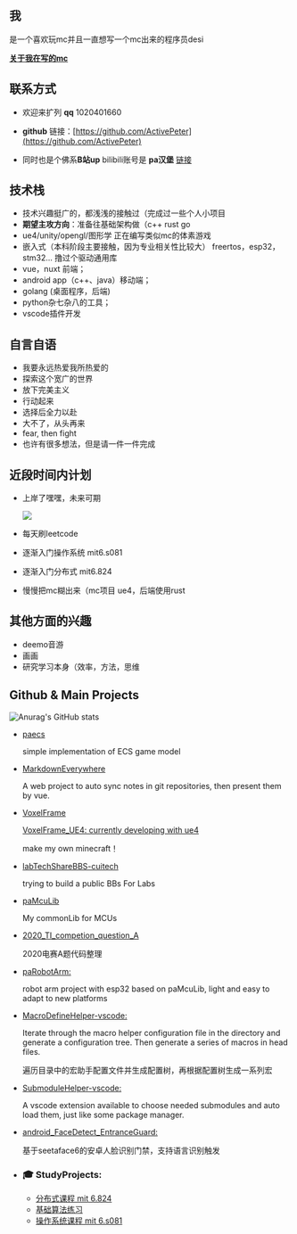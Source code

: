 ## 我

是一个喜欢玩mc并且一直想写一个mc出来的程序员desi

**[关于我在写的mc](https://github.com/ActivePeter/VoxelFrame_UE4)**

## 联系方式

- 欢迎来扩列 **qq** 1020401660

- **github** 链接：[https://github.com/ActivePeter](https://github.com/ActivePeter)

- 同时也是个佛系**B站up**   bilibili账号是 **pa汉堡**  [链接][1]

## 技术栈

- 技术兴趣挺广的，都浅浅的接触过（完成过一些个人小项目
- **期望主攻方向**：准备往基础架构做（c++ rust go
- ue4/unity/opengl/图形学 正在编写类似mc的体素游戏
- 嵌入式（本科阶段主要接触，因为专业相关性比较大） freertos，esp32，stm32... 撸过个驱动通用库
- vue，nuxt 前端；
- android app（c++、java）移动端；
- golang (桌面程序，后端)
- python杂七杂八的工具；
- vscode插件开发

## 自言自语

- 我要永远热爱我所热爱的
- 探索这个宽广的世界
- 放下完美主义
- 行动起来  
- 选择后全力以赴
- 大不了，从头再来
- fear, then fight
- 也许有很多想法，但是请一件一件完成

## 近段时间内计划

- 上岸了嘿嘿，未来可期

  ![](https://hanbaoaaa.xyz/tuchuang/images/2021/07/28/QQ20210728222408.gif)

- 每天刷leetcode

- 逐渐入门操作系统 mit6.s081

- 逐渐入门分布式 mit6.824

- 慢慢把mc糊出来（mc项目 ue4，后端使用rust

## 其他方面的兴趣

- deemo音游
- 画画
- 研究学习本身（效率，方法，思维

[1]: https://space.bilibili.com/268164490



## Github & Main Projects

![Anurag's GitHub stats](https://github-readme-stats.vercel.app/api?username=ActivePeter)

- [paecs](https://github.com/ActivePeter/paecs)

  simple implementation of ECS game model 

- [MarkdownEverywhere](https://github.com/ActivePeter/MarkdownEverywhere)

  A web project to auto sync notes in git repositories, then present them by vue.

- [VoxelFrame](https://github.com/ActivePeter/VoxelFrame)

  [VoxelFrame_UE4: currently developing with ue4](https://github.com/ActivePeter/VoxelFrame_UE4)

  make my own minecraft！

- [labTechShareBBS-cuitech](https://github.com/ActivePeter/labTechShareBBS-cuitech)

  trying to build a public BBs For Labs

- [paMcuLib](https://github.com/ActivePeter/paMcuLib)

  My commonLib for MCUs 

- [2020_TI_competion_question_A](https://github.com/ActivePeter/2020_TI_competion_question_A)

  2020电赛A题代码整理

- [paRobotArm:](https://github.com/ActivePeter/paRobotArm)

  robot arm project with esp32 based on paMcuLib, light and easy to adapt to new platforms 

- [MacroDefineHelper-vscode:](https://github.com/ActivePeter/MacroDefineHelper-vscode)

  Iterate through the macro helper configuration file in the directory and generate a configuration tree. Then generate a series of macros in head files.

  遍历目录中的宏助手配置文件并生成配置树，再根据配置树生成一系列宏 

- [SubmoduleHelper-vscode:](https://github.com/ActivePeter/SubmoduleHelper-vscode)

  A vscode extension available to choose needed submodules and auto load them, just like some package manager. 

- [android_FaceDetect_EntranceGuard:](https://github.com/ActivePeter/android_FaceDetect_EntranceGuard)

  基于seetaface6的安卓人脸识别门禁，支持语言识别触发 

- ### 🎓 StudyProjects:

  - [分布式课程 mit 6.824](https://github.com/ActivePeter/mit_6.824_learning)
  - [基础算法练习](https://github.com/ActivePeter/study_algorithms_with_cpp)
  - [操作系统课程 mit 6.s081](https://github.com/ActivePeter/learn_mit_s6.081)
